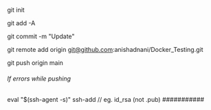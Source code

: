 git init

git add -A

git commit -m "Update"

git remote add origin git@github.com:anishadnani/Docker_Testing.git

git push origin main

###### If errors while pushing
eval "$(ssh-agent -s)"
ssh-add <private-ssh-key-file-name> // eg. id_rsa (not .pub)
###########
